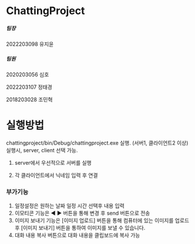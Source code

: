 # ChattingProject

##### 팀장
2022203098 유지윤

##### 팀원
2020203056   심호  

2022203107 정태경

2018203028 조민혁


# 실행방법


chattingproject/bin/Debug/chattingproject.exe 실행. (서버1, 클라이언트2 이상)
실행시, server, client 선택 가능.

1. server에서 우선적으로 서버를 실행

2. 각 클라이언트에서 닉네임 입력 후 연결

### 부가기능
1. 일정설정은 원하는 날짜 일정 시간 선택후 내용 입력
2. 이모티콘 기능은 ◀ ▶ 버튼을 통해 변경 후 send 버튼으로 전송
3. 이미지 보내기 기능은 [이미지 업로드] 버튼을 통해 컴퓨터에 있는 이미지를 업로드 후 [이미지 보내기] 버튼을 통하여 이미지를 보낼 수 있습니다.
4. 대화 내용 복사 버튼으로 대화 내용을 클립보드에 복사 가능
